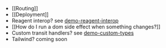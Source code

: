 - [[Routing]]
- [[Deployment]]
- Reagent interop? see [demo-reagent-interop](https://github.com/hyperfiddle/electric/blob/master/src-docs/user/demo_reagent_interop.cljc)
- [[How do I run a dom side effect when something changes?]]
- Custom transit handlers? see [demo-custom-types](https://github.com/hyperfiddle/electric/blob/master/src-docs/wip/demo_custom_types.cljc)
- Tailwind? coming soon